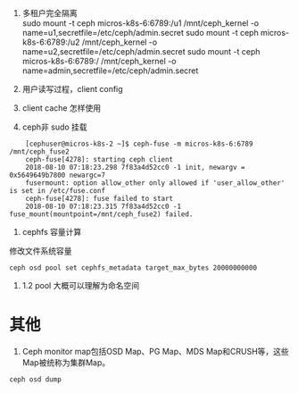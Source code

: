 1. 多租户完全隔离  
sudo mount -t ceph micros-k8s-6:6789:/u1 /mnt/ceph_kernel  -o name=u1,secretfile=/etc/ceph/admin.secret
sudo mount -t ceph micros-k8s-6:6789:/u2 /mnt/ceph_kernel  -o name=u2,secretfile=/etc/ceph/admin.secret
sudo mount -t ceph micros-k8s-6:6789:/ /mnt/ceph_kernel  -o name=admin,secretfile=/etc/ceph/admin.secret

1. 用户读写过程，client config  

1. client cache 怎样使用  

1. ceph非 sudo 挂载  
```
	[cephuser@micros-k8s-2 ~]$ ceph-fuse -m micros-k8s-6:6789 /mnt/ceph_fuse2
	ceph-fuse[4278]: starting ceph client
	2018-08-10 07:18:23.298 7f83a4d52cc0 -1 init, newargv = 0x5649649b7800 newargc=7
	fusermount: option allow_other only allowed if 'user_allow_other' is set in /etc/fuse.conf
	ceph-fuse[4278]: fuse failed to start
	2018-08-10 07:18:23.315 7f83a4d52cc0 -1 fuse_mount(mountpoint=/mnt/ceph_fuse2) failed.  
```  
1. cephfs 容量计算  

修改文件系统容量
```
ceph osd pool set cephfs_metadata target_max_bytes 20000000000
``` 
1. 1.2 pool 大概可以理解为命名空间  


# 其他
1. Ceph monitor map包括OSD Map、PG Map、MDS Map和CRUSH等，这些Map被统称为集群Map。
```
ceph osd dump

```  